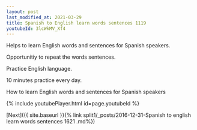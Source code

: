 ```yaml
---
layout: post
last_modified_at: 2021-03-29
title: Spanish to English learn words sentences 1119 
youtubeId: 3lcWkMV_Xf4
---
```

 
 
Helps to learn English words and sentences for Spanish speakers.

Opportunitiy to repeat the words sentences. 

Practice English language. 
 
10 minutes practice every day. 
 
How to learn English words and sentences for Spanish speakers 
 
{% include youtubePlayer.html id=page.youtubeId %}
 
 
[Next]({{ site.baseurl }}{% link  split1/_posts/2016-12-31-Spanish to english learn words sentences 1621 .md%})
 

